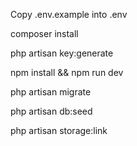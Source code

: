 <p>Copy .env.example into .env</p>
<p>composer install</p>
<p>php artisan key:generate</p>
<p>npm install && npm run dev</p>
<p>php artisan migrate</p>
<p>php artisan db:seed</p>
<p>php artisan storage:link</p>
